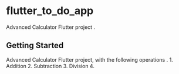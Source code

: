 # flutter_to_do_app

Advanced Calculator Flutter project .

## Getting Started
Advanced Calculator Flutter project, with the following operations .
    1. Addition
    2. Subtraction
    3. Division
    4. 


